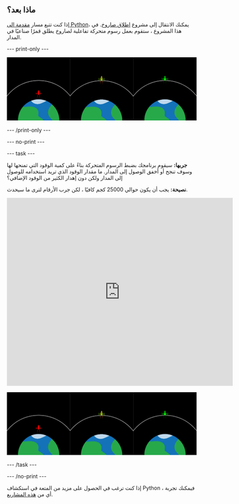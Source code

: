 ## ماذا بعد؟

إذا كنت تتبع مسار [مقدمة الى Python](https://projects.raspberrypi.org/en/raspberrypi/python-intro)، يمكنك الانتقال إلى مشروع [اطلاق صاروخ](https://projects.raspberrypi.org/en/projects/rocket-launch). في هذا المشروع ، ستقوم بعمل رسوم متحركة تفاعلية لصاروخ يطلق قمرًا صناعيًا في المدار.

--- print-only ---

![مشروع إطلاق الصواريخ.](images/showcase_rocket.png)

--- /print-only ---

--- no-print ---

--- task ---

**جربها:** سيقوم برنامجك بضبط الرسوم المتحركة بناءً على كمية الوقود التي تمنحها لها وسوف تنجح أو أخفق الوصول إلى المدار. ما مقدار الوقود الذي تريد استخدامه للوصول إلى المدار ولكن دون إهدار الكثير من الوقود الإضافي؟

**نصيحة:** يجب أن يكون حوالي 25000 كجم كافيًا ، لكن جرب الأرقام لترى ما سيحدث.

<iframe src="https://trinket.io/embed/python/622b4dd113?outputOnly=true&start=result" width="600" height="500" frameborder="0" marginwidth="0" marginheight="0" allowfullscreen mark="crwd-mark">
</iframe>

![مشروع إطلاق الصواريخ](images/showcase_rocket.png)

--- /task ---

--- /no-print ---

إذا كنت ترغب في الحصول على مزيد من المتعة في استكشاف Python ، فيمكنك تجربة أي من [هذه المشاريع](https://projects.raspberrypi.org/en/projects?software%5B%5D=python).



